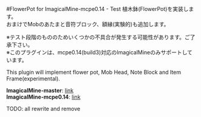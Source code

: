#FlowerPot for ImagicalMine-mcpe0.14 - Test
植木鉢(FlowerPot)を実装します。</br>
おまけでMobのあたまと音符ブロック、額縁(実験的)も追加します。

※テスト段階のもののためいくつかの不具合が発生する可能性があります。ご了承下さい。</br>
※このプラグインは、mcpe0.14(build3)対応のImagicalMineのみサポートしています。

This plugin will implement flower pot, Mob Head, Note Block and Item Frame(experimental).

<b>ImagicalMine-master</b>: [link](https://github.com/ImagicalMine/ImagicalMine)</br>
<b>ImagicalMine-mcpe0.14</b>: [link](https://github.com/ImagicalMine/ImagicalMine/blob/mcpe-0.14)

TODO: all rewrite and remove
